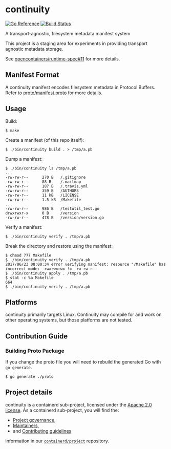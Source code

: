 # continuity

[![Go Reference](https://pkg.go.dev/badge/github.com/containerd/continuity.svg)](https://pkg.go.dev/github.com/containerd/continuity)
[![Build Status](https://github.com/containerd/continuity/workflows/Continuity/badge.svg)](https://github.com/containerd/continuity/actions?query=workflow%3AContinuity+branch%3Amain)

A transport-agnostic, filesystem metadata manifest system

This project is a staging area for experiments in providing transport agnostic
metadata storage.

See [opencontainers/runtime-spec#11](https://github.com/opencontainers/runtime-spec/issues/11)
for more details.

## Manifest Format

A continuity manifest encodes filesystem metadata in Protocol Buffers.
Refer to [proto/manifest.proto](proto/manifest.proto) for more details.

## Usage

Build:

```console
$ make
```

Create a manifest (of this repo itself):

```console
$ ./bin/continuity build . > /tmp/a.pb
```

Dump a manifest:

```console
$ ./bin/continuity ls /tmp/a.pb
...
-rw-rw-r--      270 B   /.gitignore
-rw-rw-r--      88 B    /.mailmap
-rw-rw-r--      187 B   /.travis.yml
-rw-rw-r--      359 B   /AUTHORS
-rw-rw-r--      11 kB   /LICENSE
-rw-rw-r--      1.5 kB  /Makefile
...
-rw-rw-r--      986 B   /testutil_test.go
drwxrwxr-x      0 B     /version
-rw-rw-r--      478 B   /version/version.go
```

Verify a manifest:

```console
$ ./bin/continuity verify . /tmp/a.pb
```

Break the directory and restore using the manifest:
```console
$ chmod 777 Makefile
$ ./bin/continuity verify . /tmp/a.pb
2017/06/23 08:00:34 error verifying manifest: resource "/Makefile" has incorrect mode: -rwxrwxrwx != -rw-rw-r--
$ ./bin/continuity apply . /tmp/a.pb
$ stat -c %a Makefile
664
$ ./bin/continuity verify . /tmp/a.pb
```

## Platforms

continuity primarily targets Linux. Continuity may compile for and work on
other operating systems, but those platforms are not tested.

## Contribution Guide
### Building Proto Package

If you change the proto file you will need to rebuild the generated Go with `go generate`.

```console
$ go generate ./proto
```

## Project details

continuity is a containerd sub-project, licensed under the [Apache 2.0 license](./LICENSE).
As a containerd sub-project, you will find the:
 * [Project governance](https://github.com/containerd/project/blob/main/GOVERNANCE.md),
 * [Maintainers](https://github.com/containerd/project/blob/main/MAINTAINERS),
 * and [Contributing guidelines](https://github.com/containerd/project/blob/main/CONTRIBUTING.md)

information in our [`containerd/project`](https://github.com/containerd/project) repository.
